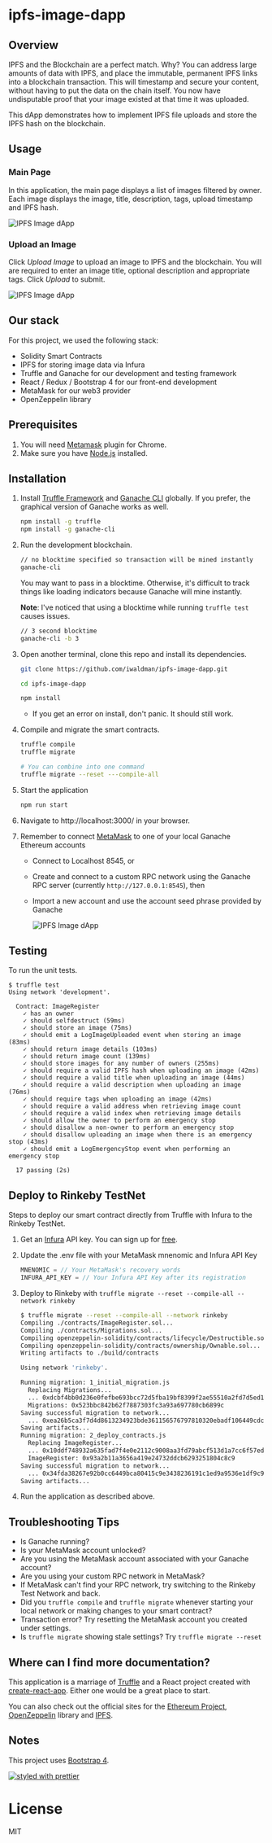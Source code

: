 # ipfs-image-dapp

## Overview

IPFS and the Blockchain are a perfect match. Why? You can address large amounts of data with IPFS, and place the immutable, permanent IPFS links into a blockchain transaction. This will timestamp and secure your content, without having to put the data on the chain itself. You now have undisputable proof that your image existed at that time it was uploaded.

This dApp demonstrates how to implement IPFS file uploads and store the IPFS hash on the blockchain.

## Usage

### Main Page

In this application, the main page displays a list of images filtered by owner. Each image displays the image, title, description, tags, upload timestamp and IPFS hash.

![IPFS Image dApp](../master/app.png?raw=true 'IPFS Image dApp')

### Upload an Image

Click *Upload Image* to upload an image to IPFS and the blockchain. You will are required to enter an image title, optional description and appropriate tags. Click *Upload* to submit.

![IPFS Image dApp](../master/upload-image.png?raw=true 'IPFS Image dApp')

## Our stack

For this project, we used the following stack:

- Solidity Smart Contracts
- IPFS for storing image data via Infura
- Truffle and Ganache for our development and testing framework
- React / Redux / Bootstrap 4 for our front-end development
- MetaMask for our web3 provider
- OpenZeppelin library

## Prerequisites

1.  You will need [Metamask](https://metamask.io/) plugin for Chrome. 
2.  Make sure you have [Node.js](https://nodejs.org/en/) installed. 

## Installation

1.  Install [Truffle Framework](http://truffleframework.com/) and [Ganache CLI](http://truffleframework.com/ganache/) globally. If you prefer, the graphical version of Ganache works as well.

    ```bash
    npm install -g truffle
    npm install -g ganache-cli
    ```

2.  Run the development blockchain.

    ```bash
    // no blocktime specified so transaction will be mined instantly
    ganache-cli
    ```

    You may want to pass in a blocktime. Otherwise, it's difficult to track things like loading indicators because Ganache will mine instantly. 
    
    **Note**: I've noticed that using a blocktime while running `truffle test` causes issues.

    ```bash
    // 3 second blocktime
    ganache-cli -b 3
    ```

3.  Open another terminal, clone this repo and install its dependencies.

    ```bash
    git clone https://github.com/iwaldman/ipfs-image-dapp.git

    cd ipfs-image-dapp

    npm install
    ```

    - If you get an error on install, don't panic. It should still work.

4.  Compile and migrate the smart contracts.

    ```bash
    truffle compile
    truffle migrate
    
    # You can combine into one command
    truffle migrate --reset ---compile-all    
    ```

5.  Start the application

    ```bash
    npm run start
    ```

6.  Navigate to http://localhost:3000/ in your browser.

7.  Remember to connect [MetaMask](https://metamask.io/) to one of your local Ganache Ethereum accounts
    - Connect to Localhost 8545, or
    - Create and connect to a custom RPC network using the Ganache RPC server (currently `http://127.0.0.1:8545`), then
    - Import a new account and use the account seed phrase provided by Ganache
    
      ![IPFS Image dApp](../master/metamask-choose-network.png?raw=true 'IPFS Image dApp')

## Testing

To run the unit tests.

```shell
$ truffle test
Using network 'development'.

  Contract: ImageRegister
    ✓ has an owner
    ✓ should selfdestruct (59ms)
    ✓ should store an image (75ms)
    ✓ should emit a LogImageUploaded event when storing an image (83ms)
    ✓ should return image details (103ms)
    ✓ should return image count (139ms)
    ✓ should store images for any number of owners (255ms)
    ✓ should require a valid IPFS hash when uploading an image (42ms)
    ✓ should require a valid title when uploading an image (44ms)
    ✓ should require a valid description when uploading an image (76ms)
    ✓ should require tags when uploading an image (42ms)
    ✓ should require a valid address when retrieving image count
    ✓ should require a valid index when retrieving image details
    ✓ should allow the owner to perform an emergency stop
    ✓ should disallow a non-owner to perform an emergency stop
    ✓ should disallow uploading an image when there is an emergency stop (43ms)
    ✓ should emit a LogEmergencyStop event when performing an emergency stop

  17 passing (2s)
```
## Deploy to Rinkeby TestNet
Steps to deploy our smart contract directly from Truffle with Infura to the Rinkeby TestNet.

1. Get an [Infura](https://infura.io/) API key.  You can sign up for [free](https://infura.io/signup).
2. Update the .env file with your MetaMask mnenomic and Infura API Key
    ```javascript
    MNENOMIC = // Your MetaMask's recovery words
    INFURA_API_KEY = // Your Infura API Key after its registration
    ```
3. Deploy to Rinkeby with `truffle migrate --reset --compile-all --network rinkeby`
    
    ```bash
    $ truffle migrate --reset --compile-all --network rinkeby
    Compiling ./contracts/ImageRegister.sol...
    Compiling ./contracts/Migrations.sol...
    Compiling openzeppelin-solidity/contracts/lifecycle/Destructible.sol...
    Compiling openzeppelin-solidity/contracts/ownership/Ownable.sol...
    Writing artifacts to ./build/contracts

    Using network 'rinkeby'.

    Running migration: 1_initial_migration.js
      Replacing Migrations...
      ... 0xdcbf4bb0d236e0fefbe693bcc72d5fba19bf8399f2ae55510a2fd7d5ed1e3e70
      Migrations: 0x523bbc842b62f7887303fc3a93a697780cb6899c
    Saving successful migration to network...
      ... 0xea26b5ca3f7d4d8613234923bde361156576797810320ebadf106449cdc1648b
    Saving artifacts...
    Running migration: 2_deploy_contracts.js
      Replacing ImageRegister...
      ... 0x10ddf748932a635fad7f4e0e2112c9008aa3fd79abcf513d1a7cc6f57edc82be
      ImageRegister: 0x93a2b11a3656a419e24732ddcb6293251804c8c9
    Saving successful migration to network...
      ... 0x34fda38267e92b0cc6449bca80415c9e3438236191c1ed9a9536e1df9c9e59a9
    Saving artifacts...
    ```
4. Run the application as described above.

## Troubleshooting Tips

- Is Ganache running?
- Is your MetaMask account unlocked?
- Are you using the MetaMask account associated with your Ganache account?
- Are you using your custom RPC network in MetaMask?
- If MetaMask can't find your RPC network, try switching to the Rinkeby Test Network and back.
- Did you `truffle compile` and `truffle migrate` whenever starting your local network or making changes to your smart contract?
- Transaction error? Try resetting the MetaMask account you created under settings.
- Is `truffle migrate` showing stale settings? Try `truffle migrate --reset`

## Where can I find more documentation?

This application is a marriage of [Truffle](http://truffleframework.com/) and a React project created with [create-react-app](https://github.com/facebookincubator/create-react-app/blob/master/packages/react-scripts/template/README.md). Either one would be a great place to start.

You can also check out the official sites for the [Ethereum Project](https://ethereum.org/), [OpenZeppelin](https://openzeppelin.org/) library and [IPFS](https://ipfs.io/).

## Notes

This project uses [Bootstrap 4](https://getbootstrap.com/).

[![styled with prettier](https://img.shields.io/badge/styled_with-prettier-ff69b4.svg)](https://github.com/prettier/prettier)

# License
MIT
